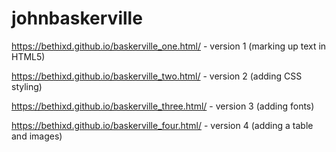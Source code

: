 # johnbaskerville


https://bethixd.github.io/baskerville_one.html/ - version  1 (marking up text in HTML5)

https://bethixd.github.io/baskerville_two.html/ - version 2 (adding CSS styling)

https://bethixd.github.io/baskerville_three.html/ - version 3 (adding fonts)

https://bethixd.github.io/baskerville_four.html/ - version 4 (adding a table and images)
